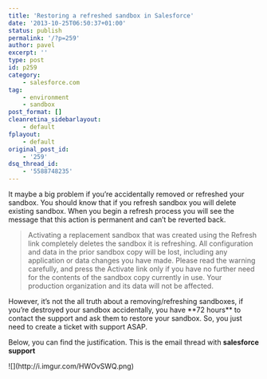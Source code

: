 ```yaml
---
title: 'Restoring a refreshed sandbox in Salesforce'
date: '2013-10-25T06:50:37+01:00'
status: publish
permalink: '/?p=259'
author: pavel
excerpt: ''
type: post
id: p259
category:
    - salesforce.com
tag:
    - environment
    - sandbox
post_format: []
cleanretina_sidebarlayout:
    - default
fplayout:
    - default
original_post_id:
    - '259'
dsq_thread_id:
    - '5588748235'
---
```

It maybe a big problem if you’re accidentally removed or refreshed your sandbox. You should know that if you refresh sandbox you will delete existing sandbox. When you begin a refresh process you will see the message that this action is permanent and can’t be reverted back.

> <div>Activating a replacement sandbox that was created using the Refresh link completely deletes the sandbox it is refreshing. All configuration and data in the prior sandbox copy will be lost, including any application or data changes you have made. Please read the warning carefully, and press the Activate link only if you have no further need for the contents of the sandbox copy currently in use. Your production organization and its data will not be affected.</div>

<div><div>However, it’s not the all truth about a removing/refreshing sandboxes, if you’re destroyed your sandbox accidentally, you have **72 hours** to contact the support and ask them to restore your sandbox. So, you just need to create a ticket with support ASAP.

Below, you can find the justification. This is the email thread with **salesforce support**

</div><div>![](http://i.imgur.com/HWOvSWQ.png)</div><div></div></div>